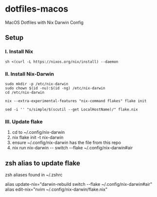 # dotfiles-macos
MacOS Dotfiles with Nix Darwin Config

## Setup
### I. Install Nix
```
sh <(curl -L https://nixos.org/nix/install) --daemon
```

### II. Install Nix-Darwin
```
sudo mkdir -p /etc/nix-darwin
sudo chown $(id -nu):$(id -ng) /etc/nix-darwin
cd /etc/nix-darwin

nix --extra-experimental-features "nix-command flakes" flake init

sed -i '' "s/simple/$(scutil --get LocalHostName)/" flake.nix
```

### III. Update flake
1. cd to ~/.config/nix-darwin
2. nix flake init -t nix-darwin
3. ensure ~/.config/nix-darwin has the file from this repo
4. nix run nix-darwin -- switch --flake ~/.config/nix-darwin#air

## zsh alias to update flake
zsh aliases found in ~/.zshrc

alias update-nix="darwin-rebuild switch --flake ~/.config/nix-darwin#air"
alias edit-nix="nvim ~/.config/nix-darwin/flake.nix"
